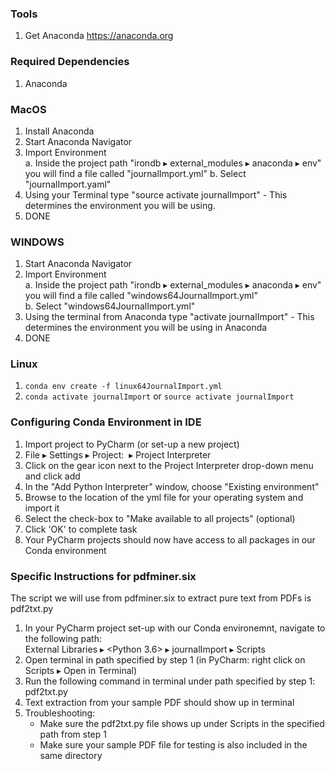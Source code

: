### Tools
1. Get Anaconda https://anaconda.org

### Required Dependencies
1. Anaconda

### MacOS
1. Install Anaconda
2. Start Anaconda Navigator
3. Import Environment   
   a. Inside the project path "irondb⁩ ▸ ⁨external_modules⁩ ▸ ⁨anaconda⁩ ▸ ⁨env⁩" you will find a file called "journalImport.yml"
   b. Select "journalImport.yaml"
4. Using your Terminal type "source activate journalImport" - This determines the environment you will be using.
5. DONE

### WINDOWS  
1. Start Anaconda Navigator  
2. Import Environment  
   a. Inside the project path "irondb⁩ ▸ ⁨external_modules⁩ ▸ ⁨anaconda⁩ ▸ ⁨env⁩"⁩ you will find a file called "windows64JournalImport.yml"  
   b. Select "windows64JournalImport.yml"  
3. Using the terminal from Anaconda type "activate journalImport" - This determines the environment you will be using in Anaconda  
4. DONE  

### Linux

1. `conda env create -f linux64JournalImport.yml`
2. `conda activate journalImport` or `source activate journalImport`

### Configuring Conda Environment in IDE

1. Import project to PyCharm (or set-up a new project)  
2. File⁩ ▸ ⁨Settings⁩ ▸ ⁨Project: <Project name>⁩ ▸ ⁨Project Interpreter  
3. Click on the gear icon next to the Project Interpreter drop-down menu and click add  
4. In the "Add Python Interpreter" window, choose "Existing environment"  
5. Browse to the location of the yml file for your operating system and import it  
6. Select the check-box to "Make available to all projects" (optional)  
7. Click 'OK' to complete task  
8. Your PyCharm projects should now have access to all packages in our Conda environment  

### Specific Instructions for pdfminer.six

The script we will use from pdfminer.six to extract pure text from PDFs is pdf2txt.py  
1. In your PyCharm project set-up with our Conda environemnt, navigate to the following path:  
    External Libraries⁩ ▸ ⁨<Python 3.6> ▸ ⁨journalImport⁩ ▸ Scripts  
2. Open terminal in path specified by step 1 (in PyCharm: right click on ⁨Scripts⁩ ▸ Open in Terminal)  
3. Run the following command in terminal under path specified by step 1: pdf2txt.py <sample PDF name>  
4. Text extraction from your sample PDF should show up in terminal  
5. Troubleshooting:  
    - Make sure the pdf2txt.py file shows up under Scripts in the specified path from step 1  
    - Make sure your sample PDF file for testing is also included in the same directory  
